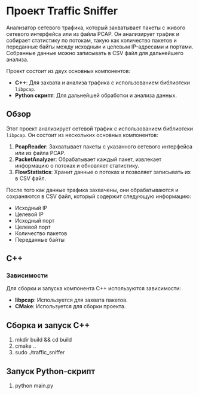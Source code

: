 # Проект Traffic Sniffer

Анализатор сетевого трафика, который захватывает пакеты с живого сетевого интерфейса или из файла PCAP. Он анализирует трафик и собирает статистику по потокам, такую как количество пакетов и переданные байты между исходным и целевым IP-адресами и портами. Собранные данные можно записывать в CSV файл для дальнейшего анализа.

Проект состоит из двух основных компонентов:
- **C++**: Для захвата и анализа трафика с использованием библиотеки `libpcap`.
- **Python скрипт**: Для дальнейшей обработки и анализа данных.
## Обзор

Этот проект анализирует сетевой трафик с использованием библиотеки `libpcap`. Он состоит из нескольких основных компонентов:
1. **PcapReader**: Захватывает пакеты с указанного сетевого интерфейса или из файла PCAP.
2. **PacketAnalyzer**: Обрабатывает каждый пакет, извлекает информацию о потоках и обновляет статистику.
3. **FlowStatistics**: Хранит данные о потоках и позволяет записывать их в CSV файл.

После того как данные трафика захвачены, они обрабатываются и сохраняются в CSV файл, который содержит следующую информацию:
- Исходный IP
- Целевой IP
- Исходный порт
- Целевой порт
- Количество пакетов
- Переданные байты

## C++ 

### Зависимости
Для сборки и запуска компонента C++ используются зависимости:
- **libpcap**: Используется для захвата пакетов.
- **CMake**: Используется для сборки проекта.

## Сборка и запуск C++
1. mkdir build && cd build
2. cmake ..
3. sudo ./traffic_sniffer

## Запуск Python-скрипт
1. python main.py